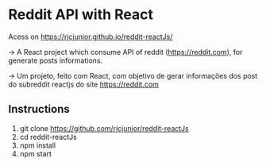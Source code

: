 # Reddit API with React
  
  Acess on https://rjcjunior.github.io/reddit-reactJs/
    
  -> A React project which consume API of reddit (https://reddit.com), for generate posts informations.  
  
  -> Um projeto, feito com React, com objetivo de gerar informações dos post do subreddit reactjs do site https://reddit.com
  
 ## Instructions
 
 1. git clone https://github.com/rjcjunior/reddit-reactJs
 2. cd reddit-reactJs
 3. npm install
 4. npm start

